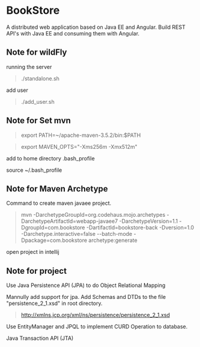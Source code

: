 # BookStore
A distributed web application based on Java EE and Angular. Build REST API's with Java EE and consuming them with Angular.

## Note for wildFly
running the server

>./standalone.sh

add user

>./add_user.sh

## Note for Set mvn
> export PATH=~/apache-maven-3.5.2/bin:$PATH

> export MAVEN_OPTS="-Xms256m -Xmx512m"

add to home directory .bash_profile

source ~/.bash_profile

## Note for Maven Archetype

Command to create maven javaee project.

>mvn -DarchetypeGroupId=org.codehaus.mojo.archetypes -DarchetypeArtifactId=webapp-javaee7 -DarchetypeVersion=1.1 -DgroupId=com.bookstore -DartifactId=bookstore-back -Dversion=1.0 -Darchetype.interactive=false --batch-mode -Dpackage=com.bookstore archetype:generate

open project in intellij

## Note for project

Use Java Persistence API (JPA) to do Object Relational Mapping

Mannully add support for jpa. Add Schemas and DTDs to the file "persistence_2_1.xsd" in root directory.

>http://xmlns.jcp.org/xml/ns/persistence/persistence_2_1.xsd

Use EntityManager and JPQL to implement CURD Operation to database.

Java Transaction API (JTA)